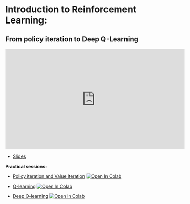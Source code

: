 # Introduction to Reinforcement Learning:
## From policy iteration to Deep Q-Learning

<iframe width="560" height="315" src="https://www.youtube.com/embed/C6NlqWIHJk8" title="YouTube video player" frameborder="0" allow="accelerometer; autoplay; clipboard-write; encrypted-media; gyroscope; picture-in-picture" allowfullscreen></iframe>

*   [Slides](slides/Introduction_DRL_DeepQLearning.pdf)

**Practical sessions:**

<!-- *   [Q Learning reminder](https://github.com/wikistat/AI-Frameworks/tree/master/IntroductionDeepReinforcementLearning/Q_Learning.ipynb)
[![Open In Colab](https://colab.research.google.com/assets/colab-badge.svg)](https://colab.research.google.com/github/wikistat/AI-Frameworks/blob/master/IntroductionDeepReinforcementLearning/Q_Learning.ipynb)

*   [Deep Q Learning on cartpole](https://github.com/wikistat/AI-Frameworks/tree/master/IntroductionDeepReinforcementLearning/Deep_Q_Learning_CartPole.ipynb)
[![Open In Colab](https://colab.research.google.com/assets/colab-badge.svg)](https://colab.research.google.com/github/wikistat/AI-Frameworks/blob/master/IntroductionDeepReinforcementLearning/Deep_Q_Learning_CartPole.ipynb)

*   [Deep Q Learning on Gridworld](https://github.com/wikistat/AI-Frameworks/blob/master/IntroductionDeepReinforcementLearning/Deep_Q_Learning_GridWorld.ipynb)
[![Open In Colab](https://colab.research.google.com/assets/colab-badge.svg)](https://colab.research.google.com/github/wikistat/AI-Frameworks/blob/master/IntroductionDeepReinforcementLearning/Deep_Q_Learning_GridWorld.ipynb) -->

*   [Policy iteration and Value Iteration](https://github.com/DavidBert/AI-Frameworks/blob/website/code/reinforcement_learning/frozen_lake.ipynb)
[![Open In Colab](https://colab.research.google.com/assets/colab-badge.svg)](https://colab.research.google.com/github/DavidBert/AI-Frameworks/blob/website/code/reinforcement_learning/frozen_lake.ipynb)

*   [Q-learning](https://github.com/DavidBert/AI-Frameworks/blob/website/code/reinforcement_learning/Taxi.ipynb)
[![Open In Colab](https://colab.research.google.com/assets/colab-badge.svg)](https://colab.research.google.com/github/DavidBert/AI-Frameworks/blob/website/code/reinforcement_learning/Taxi.ipynb)

*   [Deep Q-learning](https://github.com/DavidBert/AI-Frameworks/blob/website/code/reinforcement_learning/DQN.ipynb)
[![Open In Colab](https://colab.research.google.com/assets/colab-badge.svg)](https://colab.research.google.com/github/DavidBert/AI-Frameworks/blob/website/code/reinforcement_learning/DQN.ipynb)